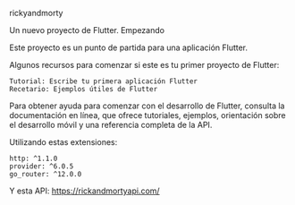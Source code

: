 rickyandmorty

Un nuevo proyecto de Flutter.
Empezando

Este proyecto es un punto de partida para una aplicación Flutter.

Algunos recursos para comenzar si este es tu primer proyecto de Flutter:

    Tutorial: Escribe tu primera aplicación Flutter
    Recetario: Ejemplos útiles de Flutter

Para obtener ayuda para comenzar con el desarrollo de Flutter, consulta la
documentación en línea, que ofrece tutoriales,
ejemplos, orientación sobre el desarrollo móvil y una referencia completa de la API.

Utilizando estas extensiones:

    http: ^1.1.0
    provider: ^6.0.5
    go_router: ^12.0.0

Y esta API: https://rickandmortyapi.com/